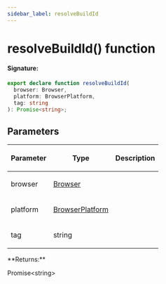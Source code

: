 ```yaml
---
sidebar_label: resolveBuildId
---
```


# resolveBuildId() function

#### Signature:

```typescript
export declare function resolveBuildId(
  browser: Browser,
  platform: BrowserPlatform,
  tag: string
): Promise<string>;
```

## Parameters

<table><thead><tr><th>

Parameter

</th><th>

Type

</th><th>

Description

</th></tr></thead>
<tbody><tr><td>

browser

</td><td>

[Browser](./browsers.browser.md)

</td><td>

</td></tr>
<tr><td>

platform

</td><td>

[BrowserPlatform](./browsers.browserplatform.md)

</td><td>

</td></tr>
<tr><td>

tag

</td><td>

string

</td><td>

</td></tr>
</tbody></table>
**Returns:**

Promise&lt;string&gt;
